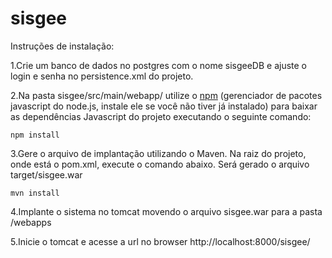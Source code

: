 ﻿# sisgee

Instruções de instalação:


1.Crie um banco de dados no postgres com o nome sisgeeDB e ajuste o login e senha no persistence.xml do projeto.

2.Na pasta sisgee/src/main/webapp/ utilize o [npm](https://nodejs.org/en/)  (gerenciador de pacotes javascript do node.js, instale ele se você não tiver já instalado) para baixar as dependências Javascript do projeto executando o seguinte comando:
```
npm install
```

3.Gere o arquivo de implantação utilizando o Maven. Na raiz do projeto, onde está o pom.xml, execute o comando abaixo. Será gerado o arquivo target/sisgee.war
```
mvn install
```

4.Implante o sistema no tomcat movendo o arquivo sisgee.war para a pasta <instalacao do tomcat>/webapps

5.Inicie o tomcat e acesse a url no browser http://localhost:8000/sisgee/
